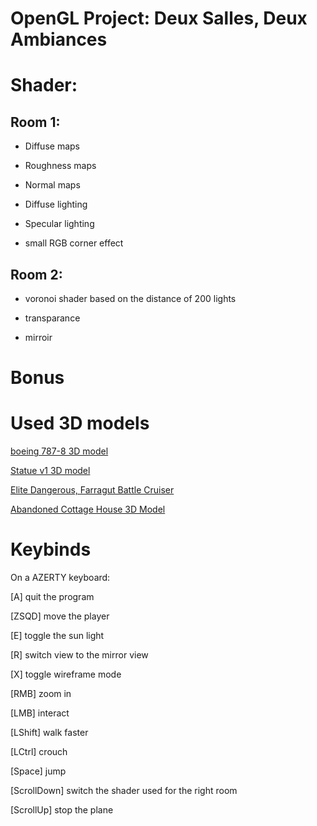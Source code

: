 # OpenGL Project: Deux Salles, Deux Ambiances

# Shader:

## Room 1:

- Diffuse maps
- Roughness maps
- Normal maps

- Diffuse lighting
- Specular lighting

- small RGB corner effect

## Room 2:

- voronoi shader based on the distance of 200 lights

- transparance
- mirroir



# Bonus




# Used 3D models

[boeing 787-8 3D model](https://free3d.com/3d-model/boeing-787-8-thomson-54662.html)

[Statue v1 3D model](https://free3d.com/3d-model/statue-v1--541832.html)

[Elite Dangerous, Farragut Battle Cruiser](https://www.thingiverse.com/thing:3576615)

[Abandoned Cottage House 3D Model](https://free3d.com/3d-model/abandoned-cottage-house-825251.html)

# Keybinds

On a AZERTY keyboard:

[A] quit the program

[ZSQD] move the player

[E] toggle the sun light

[R] switch view to the mirror view

[X] toggle wireframe mode

<!-- [Arrows] rotate the camera -->

[RMB] zoom in

[LMB] interact

[LShift] walk faster

[LCtrl] crouch

[Space] jump

[ScrollDown] switch the shader used for the right room

[ScrollUp] stop the plane